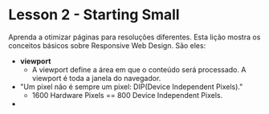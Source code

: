 # Lesson 2 - Starting Small

Aprenda a otimizar páginas para resoluções diferentes. Esta lição mostra os conceitos básicos sobre Responsive Web Design. São eles:

+ **viewport**
	+ A viewport define a área em que o conteúdo será processado. A viewport é toda a janela do navegador.
+ "Um pixel não é sempre um pixel: DIP(Device Independent Pixels)."
	+ 1600 Hardware Pixels == 800 Device Independent Pixels.
+